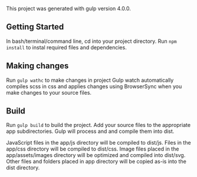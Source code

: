 This project was generated with gulp version 4.0.0.

## Getting Started

In bash/terminal/command line, cd into your project directory.
Run `npm install` to instal required files and dependencies.

## Making changes

Run `gulp wathc` to make changes in project
Gulp watch automatically compiles scss in css and applies changes using BrowserSync when you make changes to your source files.

## Build

Run `gulp build` to build the project. 
Add your source files to the appropriate app subdirectories. Gulp will process and and compile them into dist.

JavaScript files in the app/js directory will be compiled to dist/js. 
Files in the app/css directory will be compiled to dist/css.
Image files placed in the app/assets/images directory will be optimized  and compiled into dist/svg.
Other files and folders placed in app directory will be copied as-is into the dist directory.